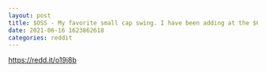 ```yaml
--- 
layout: post 
title: $OSS - My favorite small cap swing. I have been adding at the $6 mark. A positive cash flow, edge-computing sleeper company, trading with a market cap of just 100 million. 
date: 2021-06-16 1623862618 
categories: reddit 
--- 
```

https://redd.it/o19j8b